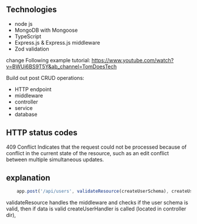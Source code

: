 ## Technologies
 - node js
 - MongoDB with Mongoose
 - TypeScript
 - Express.js & Express.js middleware
 - Zod validation

change
Following example tutorial:
https://www.youtube.com/watch?v=BWUi6BS9T5Y&ab_channel=TomDoesTech

Build out post CRUD operations:
 
 - HTTP endpoint
 - middleware
 - controller
 - service
 - database

## HTTP status codes

409 Conflict
Indicates that the request could not be processed because of conflict in the current state of the resource, such as an edit conflict between multiple simultaneous updates.


## explanation
```ts
    app.post('/api/users', validateResource(createUserSchema), createUserHandler)
```

validateResource handles the middleware and checks if the user schema is valid, then if data is valid createUserHandler is called (located in controller dir), 